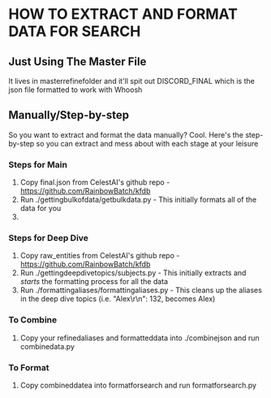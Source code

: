 # HOW TO EXTRACT AND FORMAT DATA FOR SEARCH

## Just Using The Master File

It lives in masterrefinefolder and it'll spit out DISCORD_FINAL which is the json file formatted to work with Whoosh

## Manually/Step-by-step

So you want to extract and format the data manually? Cool. Here's the step-by-step so you can extract and mess about with each stage at your leisure

### Steps for Main

1. Copy final.json from CelestAI's github repo - https://github.com/RainbowBatch/kfdb
2. Run ./gettingbulkofdata/getbulkdata.py - This initially formats all of the data for you
3. 

### Steps for Deep Dive

1. Copy raw_entities from CelestAI's github repo - https://github.com/RainbowBatch/kfdb
2. Run ./gettingdeepdivetopics/subjects.py - This initially extracts and _starts_ the formatting process for all the data
3. Run ./formattingaliases/formattingaliases.py - This cleans up the aliases in the deep dive topics (i.e. "Alex\r\n": 132, becomes Alex)

### To Combine

1. Copy your refinedaliases and formatteddata into ./combinejson and run combinedata.py

### To Format

1. Copy combineddatea into formatforsearch and run formatforsearch.py